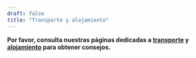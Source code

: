 ```yaml
---
draft: false
title: "Transporte y alojamiento"
---
```


**Por favor, consulta nuestras páginas dedicadas a [transporte](https://pvalienteverde.github.io/mariolaypedro.github.io/travel/) y [alojamiento](https://pvalienteverde.github.io/mariolaypedro.github.io/accommodation/) para obtener consejos.**

